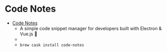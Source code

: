 # Code Notes
- [Code Notes](https://lauthieb.github.io/code-notes/)
  -  A simple code snippet manager for developers built with Electron & Vue.js 🚀
  - 
  - `brew cask install code-notes`
